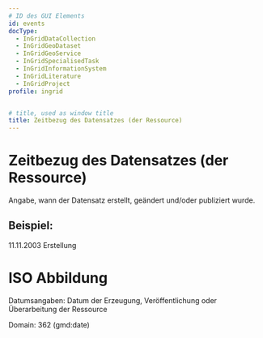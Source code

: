 ```yaml
---
# ID des GUI Elements
id: events
docType:
  - InGridDataCollection
  - InGridGeoDataset
  - InGridGeoService
  - InGridSpecialisedTask
  - InGridInformationSystem
  - InGridLiterature
  - InGridProject
profile: ingrid


# title, used as window title
title: Zeitbezug des Datensatzes (der Ressource)
---
```


# Zeitbezug des Datensatzes (der Ressource)

Angabe, wann der Datensatz erstellt, geändert und/oder publiziert wurde.

## Beispiel:

11.11.2003 Erstellung

# ISO Abbildung

Datumsangaben: Datum der Erzeugung, Veröffentlichung oder Überarbeitung der Ressource

Domain: 362 (gmd:date)
